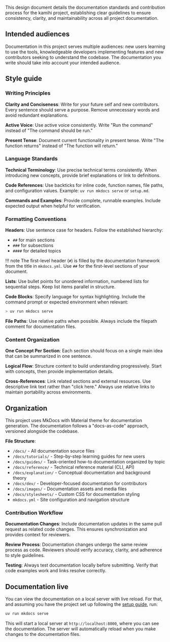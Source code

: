 This design document details the documentation standards and contribution process for the kamihi project, establishing clear guidelines to ensure consistency, clarity, and maintainability across all project documentation.

## Intended audiences

Documentation in this project serves multiple audiences: new users learning to use the tools, knowledgeable developers implementing features and new contributors seeking to understand the codebase. The documentation you write should take into account your intended audience.

## Style guide

### Writing Principles

**Clarity and Conciseness**: Write for your future self and new contributors. Every sentence should serve a purpose. Remove unnecessary words and avoid redundant explanations.

**Active Voice**: Use active voice consistently. Write "Run the command" instead of "The command should be run."

**Present Tense**: Document current functionality in present tense. Write "The function returns" instead of "The function will return."

### Language Standards

**Technical Terminology**: Use precise technical terms consistently. When introducing new concepts, provide brief explanations or link to definitions.

**Code References**: Use backticks for inline code, function names, file paths, and configuration values. Example: `uv run mkdocs serve` or `setup.md`.

**Commands and Examples**: Provide complete, runnable examples. Include expected output when helpful for verification.

### Formatting Conventions

**Headers**: Use sentence case for headers. Follow the established hierarchy:
- `##` for main sections
- `###` for subsections  
- `####` for detailed topics

!!! note
    The first-level header (`#`) is filled by the documentation framework from the title in `mkdocs.yml`. Use `##` for the first-level sections of your document.

**Lists**: Use bullet points for unordered information, numbered lists for sequential steps. Keep list items parallel in structure.

**Code Blocks**: Specify language for syntax highlighting. Include the command prompt or expected environment when relevant:

```bash
> uv run mkdocs serve
```

**File Paths**: Use relative paths when possible. Always include the filepath comment for documentation files.

### Content Organization

**One Concept Per Section**: Each section should focus on a single main idea that can be summarized in one sentence.

**Logical Flow**: Structure content to build understanding progressively. Start with concepts, then provide implementation details.

**Cross-References**: Link related sections and external resources. Use descriptive link text rather than "click here." Always use relative links to maintain portability across environments.

## Organization

This project uses MkDocs with Material theme for documentation generation. The documentation follows a "docs-as-code" approach, versioned alongside the codebase.

**File Structure**:
- `/docs/` - All documentation source files
- `/docs/tutorials/` - Step-by-step learning guides for new users
- `/docs/guides/` - Task-oriented how-to documentation organized by topic
- `/docs/reference/` - Technical reference material (CLI, API)
- `/docs/explanation/` - Conceptual documentation and background theory
- `/docs/dev/` - Developer-focused documentation for contributors
- `/docs/images/` - Documentation assets and media files
- `/docs/stylesheets/` - Custom CSS for documentation styling
- `mkdocs.yml` - Site configuration and navigation structure

### Contribution Workflow

**Documentation Changes**: Include documentation updates in the same pull request as related code changes. This ensures synchronization and provides context for reviewers.

**Review Process**: Documentation changes undergo the same review process as code. Reviewers should verify accuracy, clarity, and adherence to style guidelines.

**Testing**: Always test documentation locally before submitting. Verify that code examples work and links resolve correctly.

## Documentation live

You can view the documentation on a local server with live reload. For that, and assuming you have the project set up following the [setup guide](setup.md), run:

```bash
uv run mkdocs serve
```

This will start a local server at `http://localhost:8000`, where you can see the documentation. The server will automatically reload when you make changes to the documentation files.

